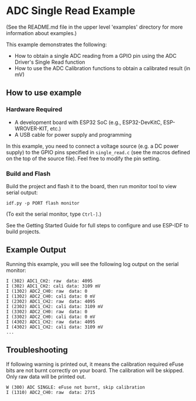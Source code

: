 # ADC Single Read Example

(See the README.md file in the upper level 'examples' directory for more information about examples.)

This example demonstrates the following:

- How to obtain a single ADC reading from a GPIO pin using the ADC Driver's Single Read function
- How to use the ADC Calibration functions to obtain a calibrated result (in mV)

## How to use example

### Hardware Required

* A development board with ESP32 SoC (e.g., ESP32-DevKitC, ESP-WROVER-KIT, etc.)
* A USB cable for power supply and programming

In this example, you need to connect a voltage source (e.g. a DC power supply) to the GPIO pins specified in `single_read.c` (see the macros defined on the top of the source file). Feel free to modify the pin setting.

### Build and Flash

Build the project and flash it to the board, then run monitor tool to view serial output:

```
idf.py -p PORT flash monitor
```

(To exit the serial monitor, type ``Ctrl-]``.)

See the Getting Started Guide for full steps to configure and use ESP-IDF to build projects.

## Example Output

Running this example, you will see the following log output on the serial monitor:

```
I (302) ADC1_CH2: raw  data: 4095
I (302) ADC1_CH2: cali data: 3109 mV
I (1302) ADC2_CH0: raw  data: 0
I (1302) ADC2_CH0: cali data: 0 mV
I (2302) ADC1_CH2: raw  data: 4095
I (2302) ADC1_CH2: cali data: 3109 mV
I (3302) ADC2_CH0: raw  data: 0
I (3302) ADC2_CH0: cali data: 0 mV
I (4302) ADC1_CH2: raw  data: 4095
I (4302) ADC1_CH2: cali data: 3109 mV
...
```

## Troubleshooting

If following warning is printed out, it means the calibration required eFuse bits are not burnt correctly on your board. The calibration will be skipped. Only raw data will be printed out.
```
W (300) ADC SINGLE: eFuse not burnt, skip calibration
I (1310) ADC2_CH0: raw  data: 2715
```
